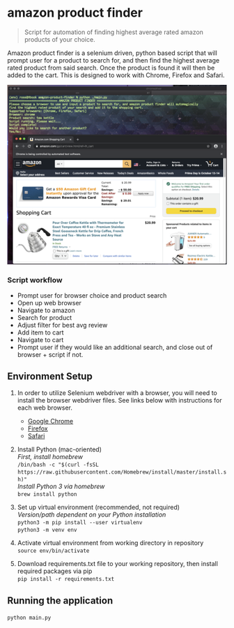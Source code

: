 # amazon product finder
> Script for automation of finding highest average rated amazon products of your choice.

Amazon product finder is a selenium driven, python based script that will prompt user for a product to search for, and then find the highest average rated product from said search. Once the product is found it will then be added to the cart. This is designed to work with Chrome, Firefox and Safari. 

![](screenshot.png)

### Script workflow
- Prompt user for browser choice and product search
- Open up web browser
- Navigate to amazon
- Search for product
- Adjust filter for best avg review
- Add item to cart
- Navigate to cart
- Prompt user if they would like an additional search, and close out of browser + script if not.

## Environment Setup

1. In order to utilize Selenium webdriver with a browser, you will need to install the browser webdriver files. See links below with instructions for each web browser.
    - [Google Chrome][chrome]
    - [Firefox][firefox]
    - [Safari][safari]

2. Install Python (mac-oriented)  
*First, install homebrew*  
```/bin/bash -c "$(curl -fsSL https://raw.githubusercontent.com/Homebrew/install/master/install.sh)"```  
*Install Python 3 via homebrew*  
```brew install python```  

3. Set up virtual environment (recommended, not required)  
*Version/path dependent on your Python installation*  
```python3 -m pip install --user virtualenv```  
```python3 -m venv env```  

4. Activate virtual environment from working directory in repository  
```source env/bin/activate```  

5. Download requirements.txt file to your working repository, then install required packages via pip  
```pip install -r requirements.txt```

## Running the application  
```python main.py```

<!-- Markdown link & img dfn's -->
[chrome]: https://chromedriver.chromium.org/getting-started
[firefox]: https://www.guru99.com/install-selenuim-ide.html
[safari]: https://developer.apple.com/documentation/webkit/testing_with_webdriver_in_safari
